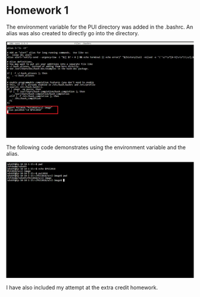 # Homework 1

The environment variable for the PUI directory was added in the .bashrc. An alias was also created to directly go into the directory.

![Image not loading](bash-profile.png "Pic 1")

The following code demonstrates using the environment variable and the alias.

![Image not loading](env-alias.png "Pic 2")

I have also included my attempt at the extra credit homework.
